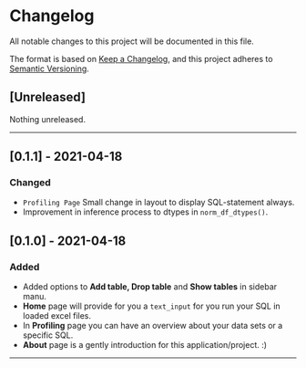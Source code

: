 # Changelog

All notable changes to this project will be documented in this file.

The format is based on [Keep a Changelog](https://keepachangelog.com/en/1.0.0/),
and this project adheres to [Semantic Versioning](https://semver.org/spec/v2.0.0.html).

## [Unreleased]

Nothing unreleased.

---

## [0.1.1] - 2021-04-18

### Changed

- `Profiling Page` Small change in layout to display SQL-statement always.
- Improvement in inference process to dtypes in `norm_df_dtypes()`.

## [0.1.0] - 2021-04-18

### Added

- Added options to **Add table, Drop table** and **Show tables** in sidebar manu.
- **Home** page will provide for you a `text_input` for you run your SQL in loaded excel files.
- In **Profiling** page you can have an overview about your data sets or a specific SQL.
- **About** page is a gently introduction for this application/project. :)

---